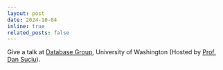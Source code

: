 ```yaml
---
layout: post
date: 2024-10-04
inline: true
related_posts: false
---
```


Give a talk at [Database Group](https://db.cs.washington.edu/), University of Washington (Hosted by [Prof. Dan Suciu](https://homes.cs.washington.edu/~suciu/)).